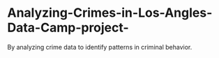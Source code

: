 # Analyzing-Crimes-in-Los-Angles-Data-Camp-project-
By analyzing crime data to identify patterns in criminal behavior.
